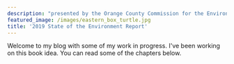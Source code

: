 ```yaml
---
description: "presented by the Orange County Commission for the Environment"
featured_image: /images/eastern_box_turtle.jpg
title: '2019 State of the Environment Report'
---
```

Welcome to my blog with some of my work in progress. I've been working on this book idea. You can read some of the chapters below.
